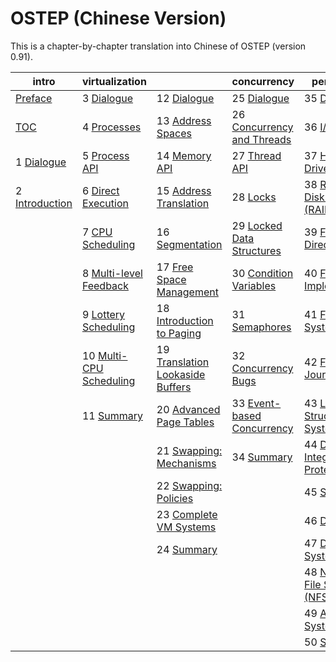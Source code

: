 
# OSTEP (Chinese Version)

This is a chapter-by-chapter translation into Chinese of OSTEP (version 0.91).


| intro           | virtualization          |                                  | concurrency                | persistence                         | appendices       |
| --------------- | ----------------------- | -------------------------------- | -------------------------- | ----------------------------------- | ---------------- |
| [Preface](http://pages.cs.wisc.edu/~remzi/OSTEP/Chinese/preface.pdf) | 3 [Dialogue](http://pages.cs.wisc.edu/~remzi/OSTEP/Chinese/03.pdf) | 12 [Dialogue](http://pages.cs.wisc.edu/~remzi/OSTEP/Chinese/12.pdf) | 25 [Dialogue](http://pages.cs.wisc.edu/~remzi/OSTEP/Chinese/25.pdf) | 35 [Dialogue](http://pages.cs.wisc.edu/~remzi/OSTEP/Chinese/35.pdf) | [Dialogue](http://pages.cs.wisc.edu/~remzi/OSTEP/Chinese/fla.pdf) |
| [TOC](http://pages.cs.wisc.edu/~remzi/OSTEP/Chinese/toc.pdf) | 4 [Processes](http://pages.cs.wisc.edu/~remzi/OSTEP/Chinese/04.pdf) | 13 [Address Spaces](http://pages.cs.wisc.edu/~remzi/OSTEP/Chinese/13.pdf) | 26 [Concurrency and Threads](http://pages.cs.wisc.edu/~remzi/OSTEP/Chinese/26.pdf) | 36 [I/O Devices](http://pages.cs.wisc.edu/~remzi/OSTEP/Chinese/36.pdf) | [Virtual Machines](http://pages.cs.wisc.edu/~remzi/OSTEP/Chinese/flb.pdf) |
| 1 [Dialogue](http://pages.cs.wisc.edu/~remzi/OSTEP/Chinese/01.pdf) | 5 [Process API](http://pages.cs.wisc.edu/~remzi/OSTEP/Chinese/05.pdf) | 14 [Memory API](http://pages.cs.wisc.edu/~remzi/OSTEP/Chinese/14.pdf) | 27 [Thread API](http://pages.cs.wisc.edu/~remzi/OSTEP/Chinese/27.pdf) | 37 [Hard Disk Drives](http://pages.cs.wisc.edu/~remzi/OSTEP/Chinese/37.pdf) | [Dialogue](http://pages.cs.wisc.edu/~remzi/OSTEP/Chinese/flc.pdf) |
| 2 [Introduction](http://pages.cs.wisc.edu/~remzi/OSTEP/Chinese/02.pdf) | 6 [Direct Execution](http://pages.cs.wisc.edu/~remzi/OSTEP/Chinese/06.pdf) | 15 [Address Translation](http://pages.cs.wisc.edu/~remzi/OSTEP/Chinese/15.pdf) | 28 [Locks](http://pages.cs.wisc.edu/~remzi/OSTEP/Chinese/28.pdf) | 38 [Redundant Disk Arrays (RAID)](http://pages.cs.wisc.edu/~remzi/OSTEP/Chinese/38.pdf) | [Monitors](http://pages.cs.wisc.edu/~remzi/OSTEP/Chinese/bad.pdf) |
|  | 7 [CPU Scheduling](http://pages.cs.wisc.edu/~remzi/OSTEP/Chinese/07.pdf) | 16 [Segmentation](http://pages.cs.wisc.edu/~remzi/OSTEP/Chinese/16.pdf) | 29 [Locked Data Structures](http://pages.cs.wisc.edu/~remzi/OSTEP/Chinese/29.pdf) | 39 [Files and Directories](http://pages.cs.wisc.edu/~remzi/OSTEP/Chinese/39.pdf) | [Dialogue](http://pages.cs.wisc.edu/~remzi/OSTEP/Chinese/fld.pdf) |
|  | 8 [Multi-level Feedback](http://pages.cs.wisc.edu/~remzi/OSTEP/Chinese/08.pdf) | 17 [Free Space Management](http://pages.cs.wisc.edu/~remzi/OSTEP/Chinese/17.pdf) | 30 [Condition Variables](http://pages.cs.wisc.edu/~remzi/OSTEP/Chinese/30.pdf) | 40 [File System Implementation](http://pages.cs.wisc.edu/~remzi/OSTEP/Chinese/40.pdf) | [Lab Tutorial](http://pages.cs.wisc.edu/~remzi/OSTEP/Chinese/fle.pdf) |
|  | 9 [Lottery Scheduling](http://pages.cs.wisc.edu/~remzi/OSTEP/Chinese/09.pdf) | 18 [Introduction to Paging](http://pages.cs.wisc.edu/~remzi/OSTEP/Chinese/18.pdf) | 31 [Semaphores](http://pages.cs.wisc.edu/~remzi/OSTEP/Chinese/31.pdf) | 41 [Fast File System (FFS)](http://pages.cs.wisc.edu/~remzi/OSTEP/Chinese/41.pdf) | [Systems Labs](http://pages.cs.wisc.edu/~remzi/OSTEP/Chinese/flf.pdf) |
|  | 10 [Multi-CPU Scheduling](http://pages.cs.wisc.edu/~remzi/OSTEP/Chinese/10.pdf) | 19 [Translation Lookaside Buffers](http://pages.cs.wisc.edu/~remzi/OSTEP/Chinese/19.pdf) | 32 [Concurrency Bugs](http://pages.cs.wisc.edu/~remzi/OSTEP/Chinese/32.pdf) | 42 [FSCK and Journaling](http://pages.cs.wisc.edu/~remzi/OSTEP/Chinese/42.pdf) | [xv6 Labs](http://pages.cs.wisc.edu/~remzi/OSTEP/Chinese/flg.pdf) |
|  | 11 [Summary](http://pages.cs.wisc.edu/~remzi/OSTEP/Chinese/11.pdf) | 20 [Advanced Page Tables](http://pages.cs.wisc.edu/~remzi/OSTEP/Chinese/20.pdf) | 33 [Event-based Concurrency](http://pages.cs.wisc.edu/~remzi/OSTEP/Chinese/33.pdf) | 43 [Log-Structured File System (LFS)](http://pages.cs.wisc.edu/~remzi/OSTEP/Chinese/43.pdf) |  |
|  |  | 21 [Swapping: Mechanisms](http://pages.cs.wisc.edu/~remzi/OSTEP/Chinese/21.pdf) | 34 [Summary](http://pages.cs.wisc.edu/~remzi/OSTEP/Chinese/34.pdf) | 44 [Data Integrity and Protection](http://pages.cs.wisc.edu/~remzi/OSTEP/Chinese/44.pdf) |  |
|  |  | 22 [Swapping: Policies](http://pages.cs.wisc.edu/~remzi/OSTEP/Chinese/22.pdf) |  | 45 [Summary](http://pages.cs.wisc.edu/~remzi/OSTEP/Chinese/45.pdf) |  |
|  |  | 23 [Complete VM Systems](http://pages.cs.wisc.edu/~remzi/OSTEP/Chinese/23.pdf) |  | 46 [Dialogue](http://pages.cs.wisc.edu/~remzi/OSTEP/Chinese/46.pdf) |  |
|  |  | 24 [Summary](http://pages.cs.wisc.edu/~remzi/OSTEP/Chinese/24.pdf) |  | 47 [Distributed Systems](http://pages.cs.wisc.edu/~remzi/OSTEP/Chinese/47.pdf) |  |
|  |  |  |  | 48 [Network File System (NFS)](http://pages.cs.wisc.edu/~remzi/OSTEP/Chinese/48.pdf) |  |
|  |  |  |  | 49 [Andrew File System (AFS)](http://pages.cs.wisc.edu/~remzi/OSTEP/Chinese/49.pdf) |  |
|  |  |  |  | 50 [Summary](http://pages.cs.wisc.edu/~remzi/OSTEP/Chinese/50.pdf) |  |
